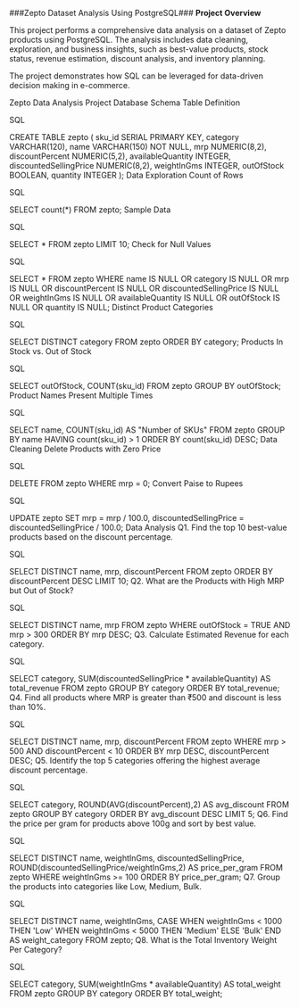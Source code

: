 ###Zepto Dataset Analysis Using PostgreSQL###
**Project Overview**

This project performs a comprehensive data analysis on a dataset of Zepto products using PostgreSQL. The analysis includes data cleaning, exploration, and business insights, such as best-value products, stock status, revenue estimation, discount analysis, and inventory planning.

The project demonstrates how SQL can be leveraged for data-driven decision making in e-commerce.

Zepto Data Analysis Project
Database Schema
Table Definition

SQL

CREATE TABLE zepto (
    sku_id SERIAL PRIMARY KEY,
    category VARCHAR(120),
    name VARCHAR(150) NOT NULL,
    mrp NUMERIC(8,2),
    discountPercent NUMERIC(5,2),
    availableQuantity INTEGER,
    discountedSellingPrice NUMERIC(8,2),
    weightInGms INTEGER,
    outOfStock BOOLEAN,
    quantity INTEGER
);
Data Exploration
Count of Rows

SQL

SELECT count(*) FROM zepto;
Sample Data

SQL

SELECT * FROM zepto
LIMIT 10;
Check for Null Values

SQL

SELECT * FROM zepto
WHERE name IS NULL
OR category IS NULL
OR mrp IS NULL
OR discountPercent IS NULL
OR discountedSellingPrice IS NULL
OR weightInGms IS NULL
OR availableQuantity IS NULL
OR outOfStock IS NULL
OR quantity IS NULL;
Distinct Product Categories

SQL

SELECT DISTINCT category
FROM zepto
ORDER BY category;
Products In Stock vs. Out of Stock

SQL

SELECT outOfStock, COUNT(sku_id)
FROM zepto
GROUP BY outOfStock;
Product Names Present Multiple Times

SQL

SELECT name, COUNT(sku_id) AS "Number of SKUs"
FROM zepto
GROUP BY name
HAVING count(sku_id) > 1
ORDER BY count(sku_id) DESC;
Data Cleaning
Delete Products with Zero Price

SQL

DELETE FROM zepto
WHERE mrp = 0;
Convert Paise to Rupees

SQL

UPDATE zepto
SET mrp = mrp / 100.0,
    discountedSellingPrice = discountedSellingPrice / 100.0;
Data Analysis
Q1. Find the top 10 best-value products based on the discount percentage.

SQL

SELECT DISTINCT name, mrp, discountPercent
FROM zepto
ORDER BY discountPercent DESC
LIMIT 10;
Q2. What are the Products with High MRP but Out of Stock?

SQL

SELECT DISTINCT name, mrp
FROM zepto
WHERE outOfStock = TRUE AND mrp > 300
ORDER BY mrp DESC;
Q3. Calculate Estimated Revenue for each category.

SQL

SELECT category,
    SUM(discountedSellingPrice * availableQuantity) AS total_revenue
FROM zepto
GROUP BY category
ORDER BY total_revenue;
Q4. Find all products where MRP is greater than ₹500 and discount is less than 10%.

SQL

SELECT DISTINCT name, mrp, discountPercent
FROM zepto
WHERE mrp > 500 AND discountPercent < 10
ORDER BY mrp DESC, discountPercent DESC;
Q5. Identify the top 5 categories offering the highest average discount percentage.

SQL

SELECT category,
    ROUND(AVG(discountPercent),2) AS avg_discount
FROM zepto
GROUP BY category
ORDER BY avg_discount DESC
LIMIT 5;
Q6. Find the price per gram for products above 100g and sort by best value.

SQL

SELECT DISTINCT name, weightInGms, discountedSellingPrice,
    ROUND(discountedSellingPrice/weightInGms,2) AS price_per_gram
FROM zepto
WHERE weightInGms >= 100
ORDER BY price_per_gram;
Q7. Group the products into categories like Low, Medium, Bulk.

SQL

SELECT DISTINCT name, weightInGms,
    CASE WHEN weightInGms < 1000 THEN 'Low'
         WHEN weightInGms < 5000 THEN 'Medium'
         ELSE 'Bulk'
    END AS weight_category
FROM zepto;
Q8. What is the Total Inventory Weight Per Category?

SQL

SELECT category,
    SUM(weightInGms * availableQuantity) AS total_weight
FROM zepto
GROUP BY category
ORDER BY total_weight;
